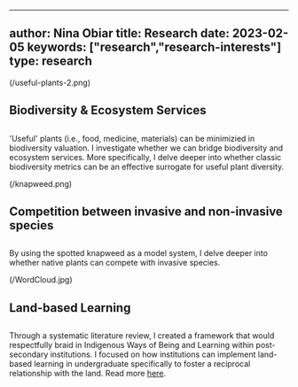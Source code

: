  ---
author: Nina Obiar
title: Research
date: 2023-02-05
keywords: ["research","research-interests"]
type: research
---

(/useful-plants-2.png)
## Biodiversity & Ecosystem Services

##
'Useful' plants (i.e., food, medicine, materials) can be minimizied in biodiversity valuation. I investigate whether we can bridge biodiversity and ecosystem services. More specifically, I delve deeper into whether classic biodiversity metrics can be an effective surrogate for useful plant diversity.


(/knapweed.png)
## Competition between invasive and non-invasive species

##
By using the spotted knapweed as a model system, I delve deeper into whether native plants can compete with invasive species. 

(/WordCloud.jpg)
## Land-based Learning

##
Through a systematic literature review, I created a framework that would respectfully braid in Indigenous Ways of Being and Learning within post-secondary institutions. I focused on how institutions can implement land-based learning in undergraduate specifically to foster a reciprocal relationship with the land. Read more [here](https://cjur.ca/september-2022-volume-7-issue-2/).